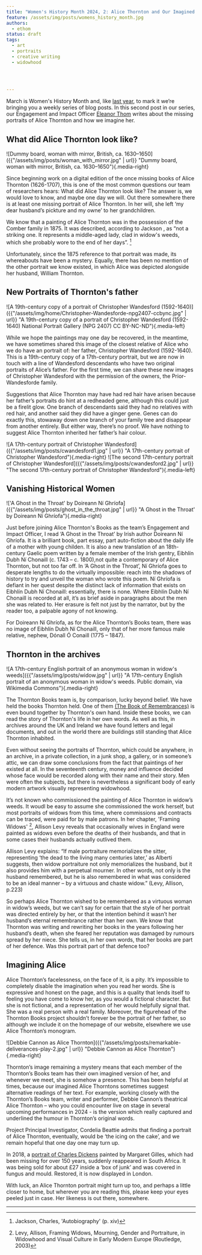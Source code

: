 ```yaml
---
title: "Women's History Month 2024, 2: Alice Thornton and Our Imagined Alice Thorntons"
feature: /assets/img/posts/womens_history_month.jpg
authors:
  - ethom
status: draft
tags:
  - art
  - portraits
  - creative writing
  - widowhood
  

  

---
```


March is Women's History Month and, like [last year](https://thornton.kdl.kcl.ac.uk/posts/blog/2023-03-08-whm-alice-thornton-pain-peril/), to mark it we’re bringing you a weekly series of blog posts. In this second post in our series, our Engagement and Impact Officer [Eleanor Thom](https://www.ed.ac.uk/profile/dr-eleanor-thom) writes about the missing portraits of Alice Thornton and how we imagine her.

## What did Alice Thornton look like?

![Dummy board, woman with mirror, British, ca. 1630–1650]({{"/assets/img/posts/woman_with_mirror.jpg" | url}} "Dummy board, woman with mirror, British, ca. 1630–1650"){.media-right}

Since beginning work on a digital edition of the once missing books of Alice Thornton (1626-1707), this is one of the most common questions our team of researchers hears: What did Alice Thornton look like? The answer is, we would love to know, and maybe one day we will. Out there somewhere there is at least one missing portrait of Alice Thornton. In her will, she left ‘my dear husband’s pickture and my owne’ to her grandchildren. 

We know that a painting of Alice Thornton was in the possession of the Comber family in 1875. It was described, according to Jackson , as “not a striking one. It represents a middle-aged lady, clad in widow's weeds, which she probably wore to the end of her days”. [^1]

Unfortunately, since the 1875 reference to that portrait was made, its whereabouts have been a mystery. Equally, there has been no mention of the other portrait we know existed, in which Alice was depicted alongside her husband, William Thornton. 


## New Portraits of Thornton's father

![A 19th-century copy of a portrait of Christopher Wandesford (1592-1640)]({{"/assets/img/home/Christopher-Wandesforde-npg2407-ccbync.jpg" | url}} "A 19th-century copy of a portrait of Christopher Wandesford (1592-1640) National Portrait Gallery (NPG 2407) CC BY-NC-ND"){.media-left}

While we hope the paintings may one day be recovered, in the meantime, we have sometimes shared this image of the closest relative of Alice who we do have an portrait of: her father, Christopher Wandesford (1592-1640). This is a 19th-century copy of a 17th-century portrait, but we are now in touch with a line of Wandesford descendants who have two original portraits of Alice’s father. For the first time, we can share these new images of Christopher Wandesford with the permission of the owners, the Prior-Wandesforde family.

Suggestions that Alice Thornton may have had red hair have arisen because her father’s portraits do hint at a redheaded gene, although this could just be a firelit glow. One branch of descendants said they had no relatives with red hair, and another said they did have a ginger gene. Genes can do exactly this, stowaway down one branch of your family tree and disappear from another entirely. But either way, there’s no proof. We have nothing to suggest Alice Thornton inherited her father’s hair colour.

![A 17th-century portrait of Christopher Wandesford]({{"/assets/img/posts/cwandesford1.jpg" | url}} "A 17th-century portrait of Christopher Wandesford"){.media-right}
![The second 17th-century portrait of Christopher Wandesford]({{"/assets/img/posts/cwandesford2.jpg" | url}} "The second 17th-century portrait of Christopher Wandesford"){.media-left}



## Vanishing Historical Women

!['A Ghost in the Throat' by Doireann Ní Ghríofa]({{"/assets/img/posts/ghost_in_the_throat.jpg" | url}} "A Ghost in the Throat' by Doireann Ní Ghríofa"){.media-right}

Just before joining Alice Thornton's Books as the team’s Engagement and Impact Officer, I read ‘A Ghost in the Throat’ by Irish author Doireann Ní Ghríofa. It is a brilliant book, part essay, part auto-fiction about the daily life of a mother with young childen. It is also a new translation of an 18th-century Gaelic poem written by a female member of the Irish gentry, Eibhlín Dubh Ní Chonaill (c. 1743 – c. 1800),not quite a contemporary of Alice Thornton, but not too far off. In ‘A Ghost in the Throat’, Ní Ghríofa goes to desperate lengths to do the virtually impossible: reach into the shadows of history to try and unveil the woman who wrote this poem. Ní Ghríofa is defiant in her quest despite the distinct lack of information that exists on Eibhlín Dubh Ní Chonaill: essentially, there is none. Where Eibhlín Dubh Ní Chonaill is recorded at all, it’s as brief aside in paragraphs about the men she was related to. Her erasure is felt not just by the narrator, but by the reader too, a palpable agony of not knowing. 

For Doireann Ní Ghríofa, as for the Alice Thornton’s Books team, there was no image of Eibhlín Dubh Ní Chonaill, only that of her more famous male relative, nephew, Dónall Ó Conaill (1775 – 1847). 



## Thornton in the archives
![A 17th-century English portrait of an anonymous woman in widow's weeds]({{"/assets/img/posts/widow.jpg" | url}} "A 17th-century English portrait of an anonymous woman in widow's weeds. Public domain, via Wikimedia Commons"){.media-right}

The Thornton Books team is, by comparison, lucky beyond belief. We have held the books Thornton held. One of them [(The Book of Remembrances)](https://thornton.kdl.kcl.ac.uk/books/book_of_remembrances/) is even bound together by Thornton's own hand. Inside these books, we can read the story of Thornton's life in her own words. As well as this, in archives around the UK and Ireland we have found letters and legal documents, and out in the world there are buildings still standing that Alice Thornton inhabited. 

Even without seeing the portraits of Thornton, which could be anywhere, in an archive, in a private collection, in a junk shop, a gallery, or in someone’s attic, we can draw some conclusions from the fact that paintings of her existed at all. In the seventeenth century, money and influence decided whose face would be recorded along with their name and their story. Men were often the subjects, but there is nevertheless a significant body of early modern artwork visually representing widowhood.

It’s not known who commissioned the painting of Alice Thornton in widow’s weeds. It woudl be easy to assume she commissioned the work herself, but most portraits of widows from this time, where commissions and contracts can be traced, were paid for by male patrons. In her chapter, 'Framing Widows' [^2], Allison Levy reveals that occasionally wives in England were painted as widows even before the deaths of their husbands, and that in some cases their husbands actually outlived them. 

Allison Levy explains:
“If male portraiture memorializes the sitter, representing ‘the dead to the living many centuries later,’ as Alberti suggests, then widow portraiture not only memorializes the husband, but it also provides him with a perpetual mourner. In other words, not only is the husband remembered, but he is also remembered in what was considered to be an ideal manner – by a virtuous and chaste widow.” (Levy, Allison, p.223)

So perhaps Alice Thornton wished to be remembered as a virtuous woman in widow’s weeds, but we can’t say for certain that the style of her portrait was directed entirely by her, or that the intention behind it wasn’t her husband’s eternal remembrance rather than her own. We know that Thornton was writing and rewriting her books in the years following her husband’s death, when she feared her reputation was damaged by rumours spread by her niece. She tells us, in her own words, that her books are part of her defence. Was this portrait part of that defence too?


## Imagining Alice

Alice Thornton’s facelessness, on the face of it, is a pity. It’s impossible to completely disable the imagination when you read her words. She is expressive and honest on the page, and this is a quality that lends itself to feeling you have come to know her, as you would a fictional character. But she is not fictional, and a representation of her would helpfully signal that. She was a real person with a real family. Moreover, the figurehead of the Thornton Books project shouldn’t forever be the portrait of her father, so although we include it on the homepage of our website, elsewhere we use Alice Thornton’s monogram.

![Debbie Cannon as Alice Thornton]({{"/assets/img/posts/remarkable-deliverances-play-2.jpg" | url}} "Debbie Cannon as Alice Thornton"){.media-right}

Thornton’s image remaining a mystery means that each member of the Thornton’s Books team has their own imagined version of her, and whenever we meet, she is somehow a presence. This has been helpful at times, because our imagined Alice Thorntons sometimes suggest alternative readings of her text. For example, working closely with the Thornton’s Books team, writer and performer, Debbie Cannon’s theatrical Alice Thornton – who you could encounter live on stage in several upcoming performances in 2024 - is the version which really captured and underlined the humour in Thornton’s original words.

Project Principal Investigator, Cordelia Beattie admits that finding a portrait of Alice Thornton, eventually, would be ‘the icing on the cake’, and we remain hopeful that one day one may turn up. 

In 2018, a [portrait of Charles Dickens](https://www.bbc.com/culture/article/20191220-the-lost-portrait-of-charles-dickens) painted by Margaret Gilles, which had been missing for over 150 years, suddenly reappeared in South Africa. It was being sold for about £27 inside a ‘box of junk’ and was covered in fungus and mould. Restored, it is now displayed in London. 

With luck, an Alice Thornton portrait might turn up too, and perhaps a little closer to home, but wherever you are reading this, please keep your eyes peeled just in case. Her likeness is out there, somewhere. 


---

[^1]: Jackson, Charles, 'Autobiography' (p. xiv) 

[^2]: Levy, Allison, Framing Widows, Mourning, Gender and Portraiture, in Widowhood and Visual Culture in Early Modern Europe (Routledge, 2003)